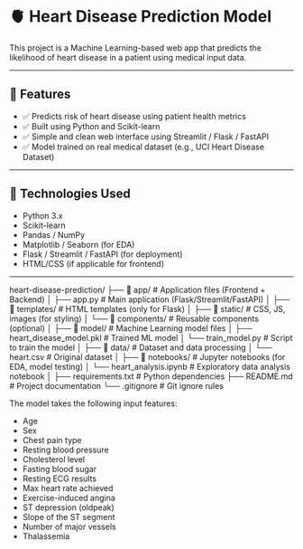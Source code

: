 # 🫀 Heart Disease Prediction Model

This project is a Machine Learning-based web app that predicts the likelihood of heart disease in a patient using medical input data.

---

## 📌 Features

- ✅ Predicts risk of heart disease using patient health metrics
- ✅ Built using Python and Scikit-learn
- ✅ Simple and clean web interface using Streamlit / Flask / FastAPI
- ✅ Model trained on real medical dataset (e.g., UCI Heart Disease Dataset)

---

## 🧠 Technologies Used

- Python 3.x
- Scikit-learn
- Pandas / NumPy
- Matplotlib / Seaborn (for EDA)
- Flask / Streamlit / FastAPI (for deployment)
- HTML/CSS (if applicable for frontend)
---
heart-disease-prediction/
├── 📁 app/                    # Application files (Frontend + Backend)
│   ├── app.py                # Main application (Flask/Streamlit/FastAPI)
│   ├── 📁 templates/         # HTML templates (only for Flask)
│   ├── 📁 static/            # CSS, JS, images (for styling)
│   └── 📁 components/        # Reusable components (optional)
│
├── 📁 model/                  # Machine Learning model files
│   ├── heart_disease_model.pkl   # Trained ML model
│   └── train_model.py            # Script to train the model
│
├── 📁 data/                   # Dataset and data processing
│   └── heart.csv             # Original dataset
│
├── 📁 notebooks/              # Jupyter notebooks (for EDA, model testing)
│   └── heart_analysis.ipynb  # Exploratory data analysis notebook
│
├── requirements.txt          # Python dependencies
├── README.md                 # Project documentation
└── .gitignore                # Git ignore rules


The model takes the following input features:
- Age
- Sex
- Chest pain type
- Resting blood pressure
- Cholesterol level
- Fasting blood sugar
- Resting ECG results
- Max heart rate achieved
- Exercise-induced angina
- ST depression (oldpeak)
- Slope of the ST segment
- Number of major vessels
- Thalassemia
